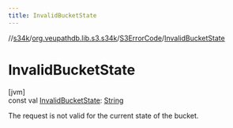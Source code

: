 ```yaml
---
title: InvalidBucketState
---
```

//[s34k](../../../index.html)/[org.veupathdb.lib.s3.s34k](../index.html)/[S3ErrorCode](index.html)/[InvalidBucketState](-invalid-bucket-state.html)



# InvalidBucketState



[jvm]\
const val [InvalidBucketState](-invalid-bucket-state.html): [String](https://kotlinlang.org/api/latest/jvm/stdlib/kotlin/-string/index.html)



The request is not valid for the current state of the bucket.





